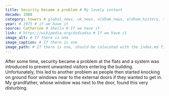 ```yaml
---
title: Security became a problem # My lovely content
decade: 1980
category: towers # global_news, uk_news, oldham_news, oldham_history, towers, surrounding_estate # Always exactly one category
year: # 1975 # if we have it
source: Catherine # Sheila # If we have it
link: # https://wikipedia.org/dsdsadsa # If we have it
image_alt: # If there is one
image_caption: # If there is one
image_path: # If there is one, should be colocated with the index.md file in the folder
---
```


After some time, security became a problem at the flats and a system was introduced to prevent unwanted visitors entering the building. Unfortunately, this led to another problem as people then started knocking on ground floor windows near to the external doors if they wanted to get in. My grandfather, whose window was next to the door, found this very disturbing.
